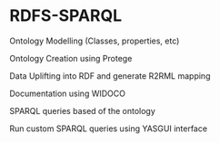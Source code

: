 # RDFS-SPARQL

Ontology Modelling (Classes, properties, etc)

Ontology Creation using Protege

Data Uplifting into RDF and generate R2RML mapping

Documentation using WIDOCO

SPARQL queries based of the ontology

Run custom SPARQL queries using YASGUI interface



